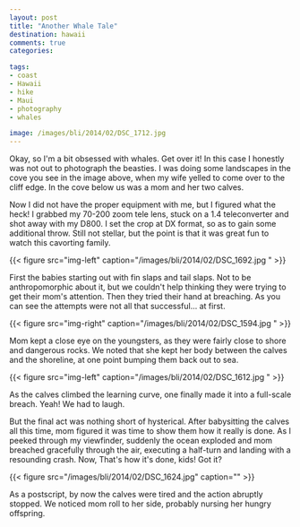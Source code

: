 ```yaml
---
layout: post
title: "Another Whale Tale"
destination: hawaii
comments: true
categories:

tags:
- coast
- Hawaii
- hike
- Maui
- photography
- whales

image: /images/bli/2014/02/DSC_1712.jpg
---
```


Okay, so I'm a bit obsessed with whales. Get over it! In this case I honestly was not out to photograph the beasties. I was doing some landscapes in the cove you see in the image above, when my wife yelled to come over to the cliff edge. In the cove below us was a mom and her two calves. 

<!--more-->

Now I did not have the proper equipment with me, but I figured what the heck! I grabbed my 70-200 zoom tele lens, stuck on a 1.4 teleconverter and shot away with my D800. I set the crop at DX format, so as to gain some additional throw. Still not stellar, but the point is that it was great fun to watch this cavorting family. 

{{< figure src="img-left" caption="/images/bli/2014/02/DSC_1692.jpg " >}}

First the babies starting out with fin slaps and tail slaps. Not to be anthropomorphic about it, but we couldn't help thinking they were trying to get their mom's attention. Then they tried their hand at breaching. As you can see the attempts were not all that successful... at first. 

{{< figure src="img-right" caption="/images/bli/2014/02/DSC_1594.jpg " >}}

Mom kept a close eye on the youngsters, as they were fairly close to shore and dangerous rocks. We noted that she kept her body between the calves and the shoreline, at one point bumping them back out to sea. 

{{< figure src="img-left" caption="/images/bli/2014/02/DSC_1612.jpg " >}}

As the calves climbed the learning curve, one finally made it into a full-scale breach. Yeah! We had to laugh.

But the final act was nothing short of hysterical. After babysitting the calves all this time, mom figured it was time to show them how it really is done. As I peeked through my viewfinder, suddenly the ocean exploded and mom breached gracefully through the air, executing a half-turn and landing with a resounding crash. Now, That's how it's done, kids! Got it?

{{< figure src="/images/bli/2014/02/DSC_1624.jpg" caption="" >}}

As a postscript, by now the calves were tired and the action abruptly stopped. We noticed mom roll to her side, probably nursing her hungry offspring. 